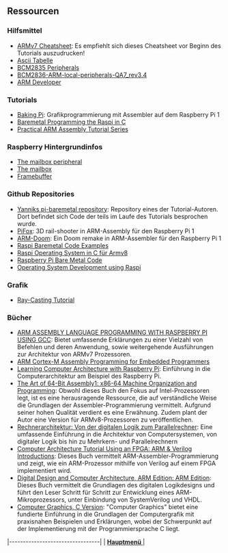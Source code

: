 ## Ressourcen

### Hilfsmittel
- [ARMv7 Cheatsheet](https://courses.cs.washington.edu/courses/cse469/20wi/armv7.pdf): Es empfiehlt sich dieses Cheatsheet vor Beginn des Tutorials auszudrucken!
- [Ascii Tabelle](https://n.ethz.ch/~eceglie/downloads/us_informatik/ASCII_tabelle.pdf)
- [BCM2835 Peripherals](https://www.raspberrypi.org/app/uploads/2012/02/BCM2835-ARM-Peripherals.pdf)
- [BCM2836-ARM-local-peripherals-QA7_rev3.4](https://datasheets.raspberrypi.com/bcm2836/bcm2836-peripherals.pdf)
- [ARM Developer](https://developer.arm.com/documentation/ddi0406/cb/Application-Level-Architecture/)

### Tutorials 
- [Baking Pi](https://www.cl.cam.ac.uk/projects/raspberrypi/tutorials/os/): Grafikprogrammierung mit Assembler auf dem Raspberry Pi 1
- [Baremetal Programming the Raspi in C](https://www.valvers.com/open-software/raspberry-pi/bare-metal-programming-in-c-part-1/)
- [Practical ARM Assembly Tutorial Series](https://www.youtube.com/playlist?list=PLn_It163He32Ujm-l_czgEBhbJjOUgFhg)

### Raspberry Hintergrundinfos
- [The mailbox peripheral](https://jsandler18.github.io/extra/mailbox.html)
- [The mailbox](https://bitbanged.com/posts/understanding-rpi/the-mailbox/)
- [Framebuffer](https://elinux.org/RPi_Framebuffer)

### Github Repositories
- [Yanniks pi-baremetal repository](https://github.com/yannikosterholzer/pi_baremetal_qemu): Repository eines der Tutorial-Autoren. Dort befindet sich Code der teils im Laufe des Tutorials besprochen wurde.
- [PiFox](https://github.com/ICTeam28/PiFox): 3D rail-shooter in ARM-Assembly für den Raspberry Pi 1
- [ARM-Doom](https://github.com/kcsongor/arm-doom): Ein Doom remake in ARM-Assembler für den Raspberry Pi 1
- [Raspi Baremetal Code Examples](https://github.com/dwelch67/raspberrypi)
- [Raspi Operating System in C für Armv8](https://github.com/jmielkeway/ccos4rbpi_volume0/tree/main)
- [Raspberry Pi Bare Metal Code](https://github.com/PeterLemon/RaspberryPi)
- [Operating System Development using Raspi](https://github.com/s-matyukevich/raspberry-pi-os)

### Grafik 
- [Ray-Casting Tutorial](https://permadi.com/1996/05/ray-casting-tutorial-table-of-contents/)

### Bücher
- [ARM ASSEMBLY LANGUAGE PROGRAMMING WITH RASPBERRY PI USING GCC](https://www.amazon.de/Assembly-Language-Programming-Raspberry-using/dp/197005400X): Bietet umfassende Erklärungen zu einer Vielzahl von Befehlen und deren Anwendung, sowie weitergehende Ausführungen zur Architektur von ARMv7 Prozessoren.
- [ARM Cortex-M Assembly Programming for Embedded Programmers](https://www.amazon.de/Cortex-M-Assembly-Programming-Embedded-Programmers/dp/1970054131)
- [Learning Computer Architecture with Raspberry Pi](https://www.amazon.de/Learning-Computer-Architecture-Raspberry-Pi/dp/1119183936/ref=sr_1_1?__mk_de_DE=%C3%85M%C3%85%C5%BD%C3%95%C3%91&crid=37QWSDAMFUW2F&dib=eyJ2IjoiMSJ9.MkJduUgGbmGJqF530Wb76DWwQJDeXWXRK-pMUDpXuYsNuHo4adqpIcaasTXR6gZAksgrl9eI7k_JZASElVT1Id7Qpj3vyfU49DOxQLKdqa0f1vxKbPus1szC793RdNuetr5qaWgMWTVpW8nb1SaZAiQa5fCXaOI-yxr5EWeqUDUeIxdJT7xmwe_HSZv40R3K0dfi-FdpaKcqdaCRW18g8J54AAtllGvunLrgS3wT-Jc.hQjzhKE8OjVWVZpTV3TViJ5xGn2QHjubFvh9ELkWFv0&dib_tag=se&keywords=learn+computer+architecture+with+ras&qid=1727096092&sprefix=learn+computer+architecutre+with+ras%2Caps%2C92&sr=8-1): Einführung in die Computerarchitektur am Beispiel des Raspberry Pi.
- [The Art of 64-Bit Assembly1: x86-64 Machine Organization and Programming](https://www.amazon.de/Art-64-Bit-Assembly-Language/dp/1718501080/ref=sr_1_2?__mk_de_DE=%C3%85M%C3%85%C5%BD%C3%95%C3%91&crid=UHAI4JQKG59S&dib=eyJ2IjoiMSJ9.92jHQEGYDecVDl_ZdnzmDSmtzWtMcDQT3EkgOLB0vIrPAR4NfV4QRckN32KPVh_TO_9O2-jSr5vwSQo8M16JuUAizHCeKRcWmJGE9jCfCawLHx0PlwdAhXtKglDVAVfchYTuEiSdpJz9CCBSapnape6sxpxiWkh5AVMcrk3VFLParLtYble1jttyiuILe3eyfMkjRM3DybEVd0yYhT-PpryoFNz2Sf3DSqsjmIk2OBg.wdEYC6A2am8KEprP4zz6qCt8KMHqM_zva8ljcL27y68&dib_tag=se&keywords=ART+OF+ASSEMBLY&qid=1727092683&sprefix=art+of+assembly%2Caps%2C163&sr=8-2): Obwohl dieses Buch den Fokus auf Intel-Prozessoren legt, ist es eine herausragende Ressource, die auf verständliche Weise die Grundlagen der Assembler-Programmierung vermittelt. Aufgrund seiner hohen Qualität verdient es eine Erwähnung. Zudem plant der Autor eine Version für ARMv8-Prozessoren zu veröffentlichen.
- [Rechnerarchitektur: Von der digitalen Logik zum Parallelrechner](https://www.amazon.de/Rechnerarchitektur-digitalen-Parallelrechner-Pearson-Studium/dp/3868942386/ref=sr_1_1?__mk_de_DE=%C3%85M%C3%85%C5%BD%C3%95%C3%91&crid=2LB42G7IDK4PG&dib=eyJ2IjoiMSJ9.G8ztS2R8mMgd1hiNes1ooDDVYrovcAxdvAmVIijiJq6zLdeZ36DAjUtw-nDOFJLWCxXjVUd7y4UBVLvwcFSCHfQGfMBsWJM0B7ta3N6VBmWlhfbLfmlc_SoZWxvJwKftMoHCXe2WMeKh8iv64l1hW9JWDRkxz08MaBH-w4_jaGhErTqtHcfBsGYYXXVElUaTaPFYI2I_AhUT9PSpNECjzTMKLaqsBXiPpxRer_qdPiM.7FrMQMBJH_KAYkC0H6W6ZOBYwkJJ2e2VbCibaV6ZY9I&dib_tag=se&keywords=rechnerarchitektur+tanenbaum&qid=1727093793&sprefix=rechnerarchitektur+tanenbaum%2Caps%2C1631&sr=8-1): Eine umfassende Einführung in die Architektur von Computersystemen, von digitaler Logik bis hin zu Mehrkern- und Parallelrechnern
- [Computer Architecture Tutorial Using an FPGA: ARM & Verilog Introductions](https://www.amazon.de/Computer-Architecture-Tutorial-Using-FPGA/dp/0970112483/ref=sr_1_2?__mk_de_DE=%C3%85M%C3%85%C5%BD%C3%95%C3%91&crid=2KQQUEBE6I0FX&dib=eyJ2IjoiMSJ9.Iw3NIpGnG349TqGQ6nMCTnvcQvCAr9_tGQ0nUH_CRMc-urPoO0PnNTzECbx_cw35JlLvxhV1ZeksxrwPhPEAHUC8jZBmGgI_BTqHfEi6cPxNlIGwSFoXybcswiPyx45UTIapIDThTtsucSkHhZ9zKG4qpH6sh-5qf-weiRQdeZzUFqkUWqKrAQgkNLVt8mNYnRPaYdCzMgyPvQBaEiWwjryzZNYCFfQBKySq0UKrAfU.f8Xp5GjcYcPiLG2oe4qxXnVf1tl9_iLblPTcSKpLgXo&dib_tag=se&keywords=robert+dunne&qid=1727093205&sprefix=robert+dunne%2Caps%2C205&sr=8-2): Dieses Buch vermittelt ARM-Assembler-Programmierung und zeigt, wie ein ARM-Prozessor mithilfe von Verilog auf einem FPGA implementiert wird.
- [Digital Design and Computer Architecture, ARM Edition: ARM Edition](https://www.amazon.de/Digital-Design-Computer-Architecture-ARM/dp/0128000562/ref=sr_1_4?crid=E358U1KLC2VM&dib=eyJ2IjoiMSJ9.RwKQ_xYbTNqi9LyGThrNNXC9lMoHyGG9RXFrejsDFXC1xPm1dRM6RtNzmI5i-BMuPP9ykoZ4Hqw5nSpU8WznZeqP8kKjLw_63ncT64IMOKifUZLT1phOaz2eb6Ssa3FvgdNarzaNblR3IdLH9COi45WGJRUgh8n39kf02iIqYhIcDFa50VPF8iG2z2PtchQ4kckmdfbT5OPgDlFuWPFk0q4DRutq3Igt0iYga6fjXpw.IDxGenjTasttTI1OvO1nxvrO8K-wSJ-8pks-BTbyQcQ&dib_tag=se&keywords=digital+design+and+computer+architecture&qid=1727093379&sprefix=digital+design+%2Caps%2C109&sr=8-4): Dieses Buch vermittelt die Grundlagen des digitalen Logikdesigns und führt den Leser Schritt für Schritt zur Entwicklung eines ARM-Mikroprozessors, unter Einbindung von SystemVerilog und VHDL.
- [Computer Graphics, C Version](https://www.amazon.de/Computer-Graphics-Version-Donald-Hearn/dp/817758765X/ref=sr_1_1?__mk_de_DE=%C3%85M%C3%85%C5%BD%C3%95%C3%91&crid=29J8V45XNCCKI&dib=eyJ2IjoiMSJ9.zB5iXvaWRCY_YUcWyzUQ_vR1VrkEDZye2xlgKzFAMw-6GjohlFzUlwwpBFfKIkamPDaPzCCefZ0zefkhWgX1ItM6AclmnXmuPYtA_PeiUhojKhMC5JA4t9FCqhPasGRs7McSJZnZ-Jgl77URwjozq70xiwwHWM-SAnht5FytpnBJFPQuaEamhp8HyZmRFCdP2Fx1mHXL2XrYJZpk6a6DlwznajLY-7XXJMzhaDc27OE.yg215bd1Lzh1OQxdXjOulTQwJ8weWEu_TRa2j6sgOd4&dib_tag=se&keywords=computer+graphics+c+version&qid=1727093654&sprefix=computer+graphics+c+version%2Caps%2C90&sr=8-1): "Computer Graphics" bietet eine fundierte Einführung in die Grundlagen der Computergrafik mit praxisnahen Beispielen und Erklärungen, wobei der Schwerpunkt auf der Implementierung mit der Programmiersprache C liegt.

|---------------------------------|
| [**Hauptmenü** ](ueberblick.md) |